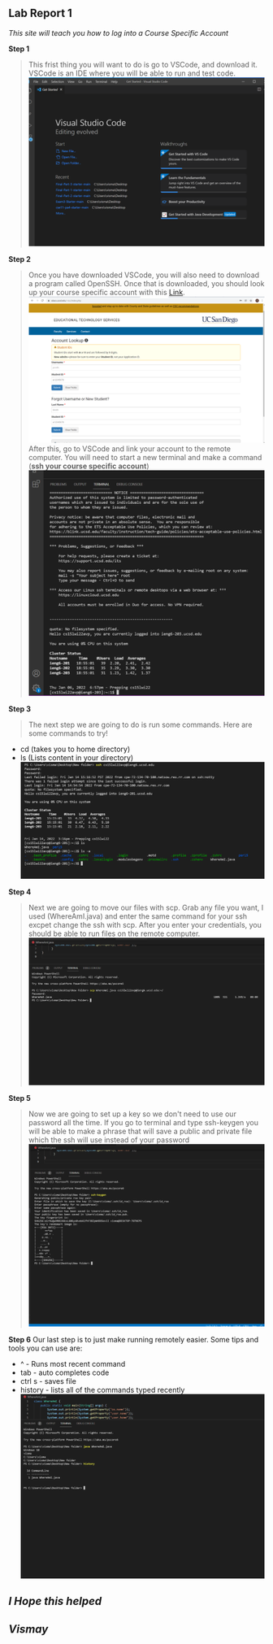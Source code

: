 ## Lab Report 1

*This site will teach you how to log into a Course Specific Account*

**Step 1**
>This frist thing you will want to do is go to VSCode, and download it.
VSCode is an IDE where you will be able to run and 
test code.
![Image](Picture1.png)

**Step 2** 
>Once you have downloaded VSCode, you will also need to download a program called OpenSSH. Once that is downloaded, you should look up your course specific account with this [Link](https://sdacs.ucsd.edu/~icc/index.php).
![Image](Picture2.png)
After this, go to VSCode and link your account to the remote computer. You will need to start a new terminal and make a command (**ssh your course specific account**)
![Image](Picture4.png)

**Step 3**
>The next step we are going to do is run some commands. Here are some commands to try!
* cd (takes you to home directory)
* ls (Lists content in your directory)
![Image](Picture3.png)

**Step 4**
>Next we are going to move our files with scp. Grab any file you want, I used (WhereAmI.java) and enter the same command for your ssh excpet change the ssh with scp. After you enter your credentials, you should be able to run files on the remote computer.
![Image](Picture5.png)

**Step 5**
>Now we are going to set up a key so we don't need to use our password all the time. If you go to terminal and type ssh-keygen you will be able to make a phrase that will save a public and private file which the ssh will use instead of your password
![Image](Picture6.png)

**Step 6**
Our last step is to just make running remotely easier. Some tips and tools you can use are:
- ^ - Runs most recent command
- tab - auto completes code
- ctrl s - saves file
- history - lists all of the commands typed recently
![Image](Picture7.png)

 ## *I Hope this helped*
## *Vismay*